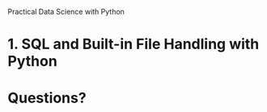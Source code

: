 [comment]: # (THEME = pdsp)
[comment]: # (CODE_THEME = base16/zenburn)
Practical Data Science with Python
# 1. SQL and Built-in File Handling with Python

[comment]: # (!!!)

# Questions?

